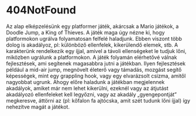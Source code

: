 # 404NotFound
Az alap elképzelésünk egy platformer játék, akárcsak a Mario játékok, a Doodle Jump, a King of Thieves. 
A játék maga úgy nézne ki, hogy platformokon ugrálva folyamatosan felfelé haladjunk. 
Ebben viszont több dolog is akadályoz, pl: különböző ellenfelek, kikerülendő elemek, stb. 
A karakterünk rendelkezik egy íjjal, amivel a távoli ellenségeket le tudjuk lőni, miközben ugrálunk a platformokon. 
A játék folyamán elérhetővé válnak fejlesztések, ami segítenek magasabbra jutni a játékban. 
Ilyen fejlesztések például a mid-air jump, megnövelt életerő vagy támadás, mozgást segítő képességek, mint egy grappling hook, vagy egy elvarázsolt csizma, amitől nagyobbat ugrunk. 
Ahogy előre haladunk a játékban megjelennek akadályok, amiket már nem lehet kikerülni, ezeknél vagy az átjutást akadályozó ellenfeleket kell legyőzni, vagy az akadály „gyengepontját” megkeresve, áttörni az (pl: kőfalon fa ajtócska, amit szét tudunk lőni íjjal) így nehezítve magát a játékot.
